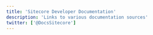 ```yaml
---
title: 'Sitecore Developer Documentation'
description: 'Links to various documentation sources'
twitter: ['@DocsSitecore']
---
```


